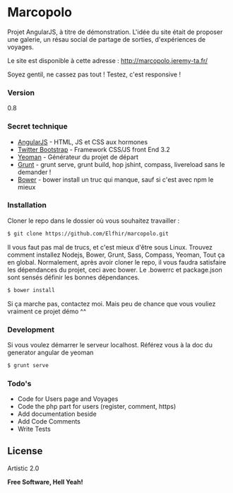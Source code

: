 # Marcopolo

Projet AngularJS, à titre de démonstration.
L'idée du site était de proposer une galerie, un résau social de partage de sorties, d'expériences de voyages.

Le site est disponible à cette adresse :
http://marcopolo.jeremy-ta.fr/

Soyez gentil, ne cassez pas tout !
Testez, c'est responsive !

### Version
0.8

### Secret technique

* [AngularJS] - HTML, JS et CSS aux hormones
* [Twitter Bootstrap] - Framework CSS/JS front End 3.2
* [Yeoman] - Générateur du projet de départ
* [Grunt] - grunt serve, grunt build, hop jshint, compass, livereload sans le demander !
* [Bower] - bower install un truc qui manque, sauf si c'est avec npm le mieux


### Installation

Cloner le repo dans le dossier où vous souhaitez travailler :

```sh
$ git clone https://github.com/Elfhir/marcopolo.git
```
Il vous faut pas mal de trucs, et c'est mieux d'être sous Linux.
Trouvez comment installez Nodejs, Bower, Grunt, Sass, Compass, Yeoman, Tout ça en global.
Normalement, après avoir cloner le repo, il vous faudra satisfaire les dépendances du projet, ceci avec bower. Le .bowerrc et package.json sont sensés définir les bonnes dépendances.
```sh
$ bower install
```

Si ça marche pas, contactez moi.
Mais peu de chance que vous vouliez vraiment ce projet démo ^^



### Development

Si vous voulez démarrer le serveur localhost.
Référez vous à la doc du generator angular de yeoman
```sh
$ grunt serve
```

### Todo's

- Code for Users page and Voyages
- Code the php part for users (register, comment, https)
- Add documentation beside
- Add Code Comments
- Write Tests

License
----

Artistic 2.0


**Free Software, Hell Yeah!**

[Yeoman]:http://yeoman.io
[Grunt]:htp://gruntjs.com
[Bower]:http://bower.io
[node.js]:http://nodejs.org
[Twitter Bootstrap]:http://twitter.github.com/bootstrap/
[AngularJS]:http://angularjs.org
